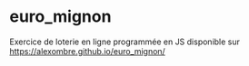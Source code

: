 # euro_mignon
Exercice de loterie en ligne programmée en JS disponible sur https://alexombre.github.io/euro_mignon/
